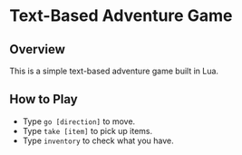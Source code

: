 # Text-Based Adventure Game

## Overview
This is a simple text-based adventure game built in Lua.

## How to Play
- Type `go [direction]` to move.
- Type `take [item]` to pick up items.
- Type `inventory` to check what you have.
